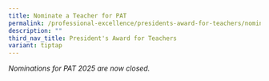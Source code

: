 ```yaml
---
title: Nominate a Teacher for PAT
permalink: /professional-excellence/presidents-award-for-teachers/nomination/
description: ""
third_nav_title: President's Award for Teachers
variant: tiptap
---
```

<p><em>Nominations for PAT 2025 are now closed.</em>
</p>
<p></p>